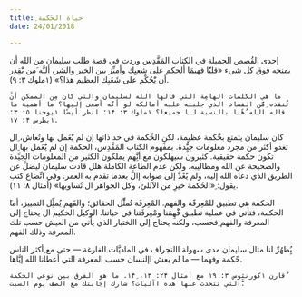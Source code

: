 ```yaml
---
title: ِحياة الحَكمة
date: 24/01/2018

---
```


ِإحدى القُصص الجميلة في الكتاب المَقَّدِس وردت في قصة طلب سليمان من الله أن يمنحه فوق كل شيء «قلبًًا فهيمَا ألحكم على شعبِك وأميِّز بين الخير والشر، ألنَّه َمن يَْقِدر أن يَْحُكْم على شَعَبِك العظيم هذا؟» (١ملوك ٣: ٩).

`َّما هي الكلمات الهامِة التي قالها الله لسليمان والتي كان مِن الممكن أن تُنقذه ِمَّن الفساد الذي جلبته عليه أمالكه لو أنَّه أصغى إليها؟ ما أهمية ما قاله الله ُهًنا بالنسبة لنا جميعا؟ ١ملوك ٣: ١۴؛ انظر أيضًا ١يوحنا ٥: ٣؛ ١بطرس ۴: ١٧.`

ِكان سليمان يتمتع بحَّكمة عظيمة، لكنِ الحِّكمة في حد ذاتها إن لم يُْعَمل بها وتُعاش، ِال تغدو أكثر من مجرد معلومات جيُِّدة. بمفهوم الكتاب المَقَّدِس، الحكمة إن لم يُْعَمل بها ِال تكون حكمة حقيقية. كثيرون سيهلكون مع أنَِّهم يملكون الكثير من المعلومات الجيِّدة والصحيحة عن الله ومطاليبه. ولكن عدم الطاعة الكاملة هلل قادت سليمان ليضلَّ عن الطريق الذي دعاه الله إليه، ولم يَُعْدَّ إلى صوابه إالَّ بعدما تقدم به العمر. وفي اتِّضاع كتب يقول: ِ«الحٌكمة خيرِ من الآللئ، وكل الجواهر ال تُساويها» (أمثال ۸: ١١).

َالحكمة هي تطبيق للمْعِرفََة والفهم. المْعِرفَة تُمثِّْل الحقائق؛ والفَهم يُمثِِّل التمييز، أما الحكمة، فتأتي في عملية تطبيق فَْهِمَنا ومْعِرفَتنا في حياتنا. الوكيل الحكيم ال يحتاج إلى المعرفة والفهم ِفحسب، ولكنه يحتاج إلى االختبار الذي يأتي من العيش حسب تلك المعرفة وذلك الفهم.

يُِظهُرِّ لنا مثال سليمان مدى سهولة االنجراف في الماديَّات الفارغة — حتى مع ِأكثر الناس حًكمة وفهما — ما لم يعش اإلنسان حسب المعرفة التي أعطانا الله إيَّاها.

`قارن ١كورنثوس ٣: ١٩ مع أمثال ۲۴: ١٣، ١۴ِ. ما هو الفرق بين نوعي الحكمة َّالتي تتحدث عنها هذه اآليات؟ شارك إجابتك مع الصف يوم السبت.`